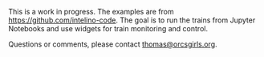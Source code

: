 This is a work in progress. The examples are from https://github.com/intelino-code. 
The goal is to run the trains from Jupyter Notebooks and use widgets for train monitoring and control.

Questions or comments, please contact thomas@orcsgirls.org.
